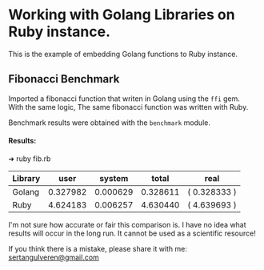 # Working with Golang Libraries on Ruby instance.

This is the example of embedding Golang functions to Ruby instance.

## Fibonacci Benchmark
Imported a fibonacci function that writen in Golang using the `ffi` gem.   
With the same logic, The same fibonacci function was written with Ruby.

Benchmark results were obtained with the `benchmark` module.
#### Results:

➜ ruby fib.rb 

| Library | user     | system   | total    | real         |
| ------- | -------- | -------- | -------- | ------------ |
| Golang  | 0.327982 | 0.000629 | 0.328611 | ( 0.328333 ) |
| Ruby    | 4.624183 | 0.006257 | 4.630440 | ( 4.639693 ) |


I'm not sure how accurate or fair this comparison is. I have no idea what results will occur in the long run. It cannot be used as a scientific resource!

If you think there is a mistake, please share it with me: sertangulveren@gmail.com

